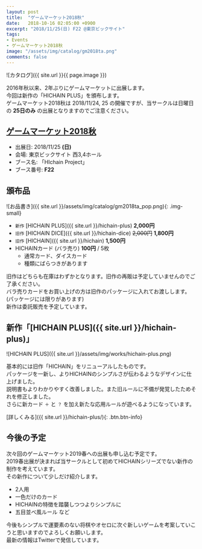 ```yaml
---
layout: post
title:  "ゲームマーケット2018秋"
date:   2018-10-16 02:05:00 +0900
excerpt: "2018/11/25(日) F22 @東京ビックサイト"
tags:
- Events
- ゲームマーケット2018秋
image: "/assets/img/catalog/gm2018ta.png"
comments: false
---
```


![カタログ]({{ site.url }}{{ page.image }})

2016年秋以来、2年ぶりにゲームマーケットに出展します。  
今回は新作の「HICHAIN PLUS」を頒布します。  
ゲームマーケット2018秋は 2018/11/24, 25 の開催ですが、当サークルは日曜日の **25日のみ** の出展となりますのでご注意ください。  

## [ゲームマーケット2018秋](http://gamemarket.jp/access/)

- 出展日: 2018/11/25 **(日)**
- 会場: 東京ビックサイト 西3,4ホール
- ブース名: 「HIchain Project」
- ブース番号: **F22**

## 頒布品

![お品書き]({{ site.url }}/assets/img/catalog/gm2018ta_pop.png){: .img-small}

- `新作` [HICHAIN PLUS]({{ site.url }}/hichain-plus) **2,000円**
- `旧作` [HICHAIN DICE]({{ site.url }}/hichain-dice) ~~2,000円~~ **1,800円**
- `旧作` [HICHAIN]({{ site.url }}/hichain) **1,500円**
- HICHAINカード (バラ売り) **100円** / 5枚
	- 通常カード、ダイスカード
	- 種類にばらつきがあります

旧作はどちらも在庫はわずかとなります。旧作の再販は予定していませんのでご了承ください。  
バラ売りカードをお買い上げの方は旧作のパッケージに入れてお渡しします。 (パッケージには限りがあります)  
新作は委託販売を予定しています。

## 新作「[HICHAIN PLUS]({{ site.url }}/hichain-plus)」

![HICHAIN PLUS]({{ site.url }}/assets/img/works/hichain-plus.png)

基本的には旧作「HICHAIN」をリニューアルしたものです。  
パッケージを一新し、よりHICHAINのシンプルさが伝わるようなデザインに仕上げました。  
説明書もよりわかりやすく改善しました。また旧ルールに不備が発覚したためそれを修正しました。  
さらに新カード `＋` と `？` を加え新たな応用ルールが遊べるようになっています。  

[詳しくみる]({{ site.url }}/hichain-plus/){: .btn.btn-info}

## 今後の予定

次々回のゲームマーケット2019春への出展も申し込む予定です。  
2019春出展が決まれば当サークルとして初めてHICHAINシリーズでない新作の制作を考えています。  
その新作について少しだけ紹介します。

- 2人用
- 一色だけのカード
- HICHAINの特徴を踏襲しつつよりシンプルに
- 五目並べ風ルール など

今後もシンプルで運要素のない将棋やオセロに次ぐ新しいゲームを考案していこうと思いますのでよろしくお願いします。  
最新の情報はTwitterで発信しています。
